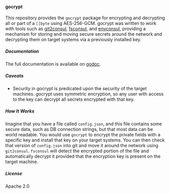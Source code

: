 #### gocrypt

This repository provides the `gocrypt` package for encrypting and decrypting all or part of a `[]byte` using AES-256-GCM.  gocrypt was written to work with tools such as [git2consul](https://github.com/ryanbreen/git2consul), [fsconsul](https://github.com/ryanbreen/fsconsul), and [envconsul](https://github.com/hashicorp/envconsul), providing a mechanism for storing and moving secure secrets around the network and decrypting them on target systems via a previously installed key.

##### Documentation

The full documentation is available on [godoc](http://godoc.org/github.com/ryanbreen/gocrypt).

##### Caveats

* Security in gocrypt is predicated upon the security of the target machines.  gocrypt uses symmetric encryption, so any user with access to the key can decrypt all secrets encrypted with that key.

##### How It Works

Imagine that you have a file called `config.json`, and this file contains some secure data, such as DB connection strings, but that most data can be world readable.  You would use `gocrypt` to encrypt the private fields with a specific key and install that key on your target systems.  You can then check that version of `config.json` into git and move it around the network using `git2consul`.  `fsconsul` will detect the encrypted portion of the file and automatically decrypt it provided that the encryption key is present on the target machine.

##### License

Apache 2.0
